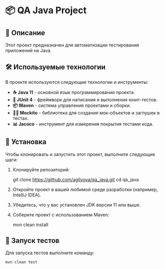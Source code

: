 # 📦 QA Java Project

## 📝 Описание

Этот проект предназначен для автоматизации тестирования приложений на Java.

## 🛠 Используемые технологии

В проекте используются следующие технологии и инструменты:

- **☕️ Java 11** - основной язык программирования проекта.
- **🧪 JUnit 4** - фреймворк для написания и выполнения юнит-тестов.
- **📦 Maven** - система управления проектами и сборки.
- **🕵️‍♂️ Mockito** - библиотека для создания мок-объектов и заглушек в тестах.
- **📊 Jacoco** - инструмент для измерения покрытия тестами кода.

## 🚀 Установка

Чтобы клонировать и запустить этот проект, выполните следующие шаги:

1. Клонируйте репозиторий:

   git clone https://github.com/agilyova/qa_java.git
   cd qa_java

2. Откройте проект в вашей любимой среде разработки (например, IntelliJ IDEA).

3. Убедитесь, что у вас установлен JDK версии 11 или выше.

4. Соберите проект с использованием Maven:

   mvn clean install

## 🧪 Запуск тестов

Для запуска тестов выполните команду:

```bash
mvn clean test


